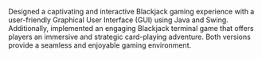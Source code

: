 
Designed a captivating and interactive Blackjack gaming experience with a user-friendly Graphical User Interface (GUI) using Java and Swing. Additionally, implemented an engaging Blackjack terminal game that offers players an immersive and strategic card-playing adventure. Both versions provide a seamless and enjoyable gaming environment.
